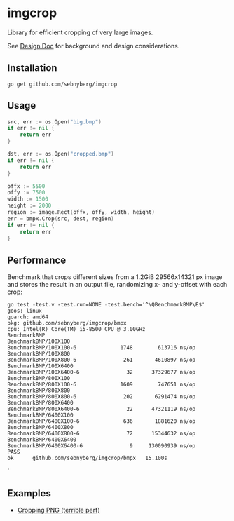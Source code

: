 # imgcrop

Library for efficient cropping of very large images.

See [Design Doc](./docs/DESIGN.md) for background and design considerations.

## Installation

```shell
go get github.com/sebnyberg/imgcrop
```

## Usage

```go
src, err := os.Open("big.bmp")
if err != nil {
    return err
}

dst, err := os.Open("cropped.bmp")
if err != nil {
    return err
}

offx := 5500
offy := 7500
width := 1500
height := 2000
region := image.Rect(offx, offy, width, height)
err = bmpx.Crop(src, dest, region)
if err != nil {
    return err
}
```

## Performance

Benchmark that crops different sizes from a 1.2GiB 29566x14321 px image and stores the result in an output file, randomizing x- and y-offset with each crop:


```
go test -test.v -test.run=NONE -test.bench='^\QBenchmarkBMP\E$'
goos: linux
goarch: amd64
pkg: github.com/sebnyberg/imgcrop/bmpx
cpu: Intel(R) Core(TM) i5-8500 CPU @ 3.00GHz
BenchmarkBMP
BenchmarkBMP/100X100
BenchmarkBMP/100X100-6         	    1748	    613716 ns/op
BenchmarkBMP/100X800
BenchmarkBMP/100X800-6         	     261	   4610897 ns/op
BenchmarkBMP/100X6400
BenchmarkBMP/100X6400-6        	      32	  37329677 ns/op
BenchmarkBMP/800X100
BenchmarkBMP/800X100-6         	    1609	    747651 ns/op
BenchmarkBMP/800X800
BenchmarkBMP/800X800-6         	     202	   6291474 ns/op
BenchmarkBMP/800X6400
BenchmarkBMP/800X6400-6        	      22	  47321119 ns/op
BenchmarkBMP/6400X100
BenchmarkBMP/6400X100-6        	     636	   1881620 ns/op
BenchmarkBMP/6400X800
BenchmarkBMP/6400X800-6        	      72	  15344632 ns/op
BenchmarkBMP/6400X6400
BenchmarkBMP/6400X6400-6       	       9	 130090939 ns/op
PASS
ok  	github.com/sebnyberg/imgcrop/bmpx	15.100s
```

`

## Examples

* [Cropping PNG (terrible perf)](./examples/png.go)

